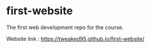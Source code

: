 # first-website
The first web development repo for the course.

Website link : https://tweaked95.github.io/first-website/
